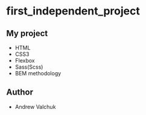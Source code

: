 # first_independent_project
## My project
+ HTML
+ CSS3
+ Flexbox
+ Sass(Scss)
+ BEM methodology
## Author
+ Andrew Valchuk
